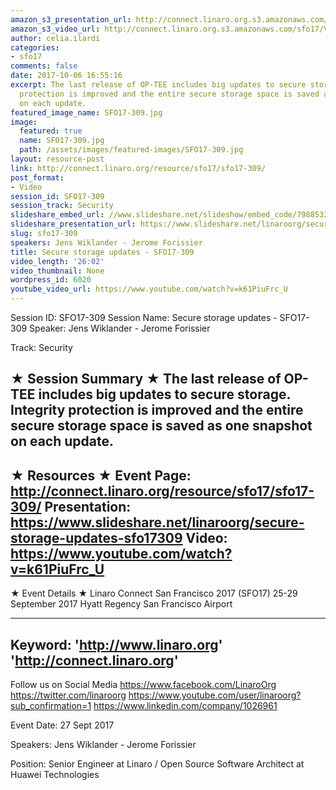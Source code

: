 ```yaml
---
amazon_s3_presentation_url: http://connect.linaro.org.s3.amazonaws.com/sfo17/Presentations/SFO17-309%20Secure%20storage%20updates.pdf
amazon_s3_video_url: http://connect.linaro.org.s3.amazonaws.com/sfo17/Videos/SFO17-309%20-%20Secure%20storage%20updates.mp4
author: celia.ilardi
categories:
- sfo17
comments: false
date: 2017-10-06 16:55:16
excerpt: The last release of OP-TEE includes big updates to secure storage. Integrity
  protection is improved and the entire secure storage space is saved as one snapshot
  on each update.
featured_image_name: SFO17-309.jpg
image:
  featured: true
  name: SFO17-309.jpg
  path: /assets/images/featured-images/SFO17-309.jpg
layout: resource-post
link: http://connect.linaro.org/resource/sfo17/sfo17-309/
post_format:
- Video
session_id: SFO17-309
session_track: Security
slideshare_embed_url: //www.slideshare.net/slideshow/embed_code/79885325
slideshare_presentation_url: https://www.slideshare.net/linaroorg/secure-storage-updates-sfo17309
slug: sfo17-309
speakers: Jens Wiklander - Jerome Forissier
title: Secure storage updates - SFO17-309
video_length: '26:02'
video_thumbnail: None
wordpress_id: 6020
youtube_video_url: https://www.youtube.com/watch?v=k61PiuFrc_U
---
```


Session ID: SFO17-309
Session Name: Secure storage updates - SFO17-309
Speaker: Jens Wiklander - Jerome Forissier

Track: Security


★ Session Summary ★
The last release of OP-TEE includes big updates to secure storage. Integrity protection is improved and the entire secure storage space is saved as one snapshot on each update.
---------------------------------------------------
★ Resources ★
Event Page: http://connect.linaro.org/resource/sfo17/sfo17-309/
Presentation: https://www.slideshare.net/linaroorg/secure-storage-updates-sfo17309
Video: https://www.youtube.com/watch?v=k61PiuFrc_U
 ---------------------------------------------------

★ Event Details ★
Linaro Connect San Francisco 2017 (SFO17)
25-29 September 2017
Hyatt Regency San Francisco Airport

---------------------------------------------------
Keyword: 
'http://www.linaro.org'
'http://connect.linaro.org'
---------------------------------------------------
Follow us on Social Media
https://www.facebook.com/LinaroOrg
https://twitter.com/linaroorg
https://www.youtube.com/user/linaroorg?sub_confirmation=1
https://www.linkedin.com/company/1026961

Event Date: 27 Sept 2017

Speakers: Jens Wiklander - Jerome Forissier

Position: Senior Engineer at Linaro / Open Source Software Architect at Huawei Technologies